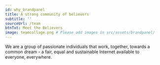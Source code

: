 ```yaml
---
id: why_brandpanel
title: A strong community of believers
subtitle: ''
sourceUrl: /team
btnTxt: Meet the Believers
image: teamcollage.png # Please add images in src/assets/brandpanel/
---
```


We are a group of passionate individuals that work, together, towards a common dream - a fair, equal and sustainable Internet available to everyone, everywhere.

